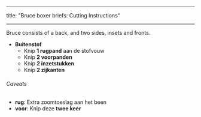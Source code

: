 - - -
title: "Bruce boxer briefs: Cutting Instructions"
- - -

Bruce consists of a back, and two sides, insets and fronts.

- **Buitenstof**
  - Knip **1 rugpand** aan de stofvouw
  - Knip **2 voorpanden**
  - Knip **2 inzetstukken**
  - Knip **2 zijkanten**

<Warning>

###### Caveats

- **rug**: Extra zoomtoeslag aan het been
- **voor**: Knip deze **twee keer**

</Warning>
